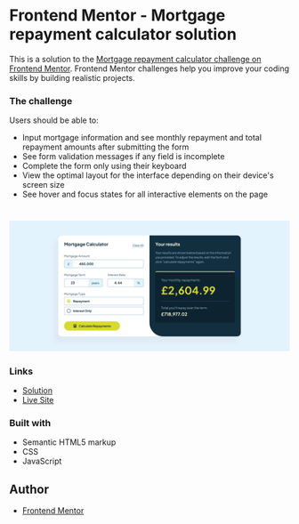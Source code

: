 # Frontend Mentor - Mortgage repayment calculator solution

This is a solution to the [Mortgage repayment calculator challenge on Frontend Mentor](https://www.frontendmentor.io/challenges/mortgage-repayment-calculator-Galx1LXK73). Frontend Mentor challenges help you improve your coding skills by building realistic projects. 

### The challenge

Users should be able to:

- Input mortgage information and see monthly repayment and total repayment amounts after submitting the form
- See form validation messages if any field is incomplete
- Complete the form only using their keyboard
- View the optimal layout for the interface depending on their device's screen size
- See hover and focus states for all interactive elements on the page

#

![](./screenshot.png)

### Links

-  [Solution](https://www.frontendmentor.io/solutions/mortgage-repayment-calculator-Hma_Ev4-cb)
-  [Live Site](https://lspacka.github.io/FEM-mortgage-repayment-calculator/)

### Built with

- Semantic HTML5 markup
- CSS
- JavaScript

## Author

- [Frontend Mentor](https://www.frontendmentor.io/profile/lspacka)